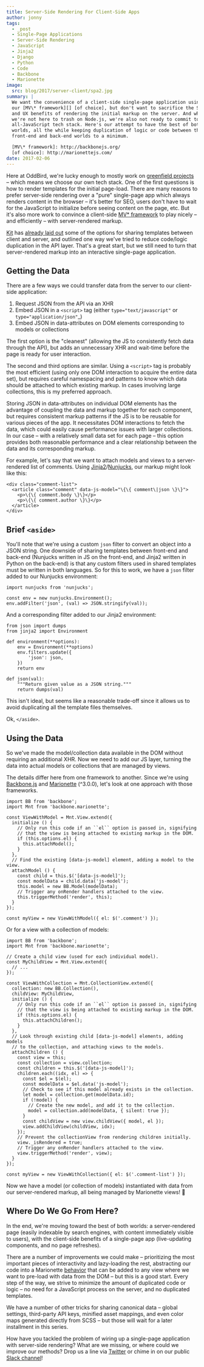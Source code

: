 ```yaml
---
title: Server-Side Rendering For Client-Side Apps
author: jonny
tags:
  - _post
  - Single-Page Applications
  - Server-Side Rendering
  - JavaScript
  - Jinja2
  - Django
  - Python
  - Code
  - Backbone
  - Marionette
image:
  src: blog/2017/server-client/spa2.jpg
summary: |
  We want the convenience of a client-side single-page application using
  our [MV\* framework][] [of choice], but don't want to sacrifice the SEO
  and UX benefits of rendering the initial markup on the server. And while
  we're not here to trash on Node.js, we're also not ready to commit to an
  all-JavaScript tech stack. Here's our attempt to have the best of both
  worlds, all the while keeping duplication of logic or code between the
  front-end and back-end worlds to a minimum.

  [MV\* framework]: http://backbonejs.org/
  [of choice]: http://marionettejs.com/
date: 2017-02-06
---
```


Here at OddBird, we're lucky enough to mostly work on [greenfield
projects] – which means we choose our own tech stack. One of the first
questions is how to render templates for the initial page-load. There
are many reasons to prefer server-side rendering over a "pure"
single-page app which always renders content in the browser – it's
better for SEO, users don't have to wait for the JavaScript to
initialize before seeing content on the page, etc. But it's also more
work to convince a client-side [MV\* framework] to play nicely – and
efficiently – with server-rendered markup.

[Kit] has [already laid out] some of the options for sharing templates
between client and server, and outlined one way we've tried to reduce
code/logic duplication in the API layer. That's a great start, but we
still need to turn that server-rendered markup into an interactive
single-page application.

  [greenfield projects]: https://en.wikipedia.org/wiki/Greenfield_project
  [MV\* framework]: http://backbonejs.org/
  [Kit]: /authors/kit/
  [already laid out]: /2016/12/16/server-side-rendering-spa/

## Getting the Data

There are a few ways we could transfer data from the server to our
client-side application:

1.  Request JSON from the API via an XHR
2.  Embed JSON in a `<script>` tag (either `type="text/javascript"` or
    `type="application/json"`\_)
3.  Embed JSON in data-attributes on DOM elements corresponding to
    models or collections

The first option is the "cleanest" (allowing the JS to consistently
fetch data through the API), but adds an unnecessary XHR and wait-time
before the page is ready for user interaction.

The second and third options are similar. Using a `<script>` tag is
probably the most efficient (using only one DOM interaction to acquire
the entire data set), but requires careful namespacing and patterns to
know which data should be attached to which existing markup. In cases
involving large collections, this is my preferred approach.

Storing JSON in data-attributes on individual DOM elements has the
advantage of coupling the data and markup together for each component,
but requires consistent markup patterns if the JS is to be reusable for
various pieces of the app. It necessitates DOM interactions to fetch the
data, which could easily cause performance issues with larger
collections. In our case – with a relatively small data set for each
page – this option provides both reasonable performance and a clear
relationship between the data and its corresponding markup.

For example, let's say that we want to attach models and views to a
server-rendered list of comments. Using [Jinja2]/[Nunjucks], our markup
might look like this:

    <div class="comment-list">
      <article class="comment" data-js-model="\{\{ comment\|json \}\}">
        <p>\{\{ comment.body \}\}</p>
        <p>\{\{ comment.author \}\}</p>
      </article>
    </div>

  [Jinja2]: http://jinja.pocoo.org/docs/dev/
  [Nunjucks]: https://mozilla.github.io/nunjucks/

## Brief `<aside>`

You'll note that we're using a custom `json` filter to convert an object
into a JSON string. One downside of sharing templates between front-end
and back-end (Nunjucks written in JS on the front-end, and Jinja2
written in Python on the back-end) is that any custom filters used in
shared templates must be written in both languages. So for this to work,
we have a `json` filter added to our Nunjucks environment:

    import nunjucks from 'nunjucks';

    const env = new nunjucks.Environment();
    env.addFilter('json', (val) => JSON.stringify(val));

And a corresponding filter added to our Jinja2 environment:

    from json import dumps
    from jinja2 import Environment

    def environment(**options):
        env = Environment(**options)
        env.filters.update({
            'json': json,
        })
        return env

    def json(val):
        """Return given value as a JSON string."""
        return dumps(val)

This isn't ideal, but seems like a reasonable trade-off since it allows
us to avoid duplicating all the template files themselves.

Ok, `</aside>`.

## Using the Data

So we've made the model/collection data available in the DOM without
requiring an additional XHR. Now we need to add our JS layer, turning
the data into actual models or collections that are managed by views.

The details differ here from one framework to another. Since we're using
[Backbone.js] and [Marionette] (^3.0.0), let's look at one approach with
those frameworks.

    import BB from 'backbone';
    import Mnt from 'backbone.marionette';

    const ViewWithModel = Mnt.View.extend({
      initialize () {
        // Only run this code if an ``el`` option is passed in, signifying
        // that the view is being attached to existing markup in the DOM.
        if (this.options.el) {
          this.attachModel();
        }
      },
      // Find the existing [data-js-model] element, adding a model to the view.
      attachModel () {
        const child = this.$('[data-js-model]');
        const modelData = child.data('js-model');
        this.model = new BB.Model(modelData);
        // Trigger any onRender handlers attached to the view.
        this.triggerMethod('render', this);
      }
    });

    const myView = new ViewWithModel({ el: $('.comment') });

Or for a view with a collection of models:

    import BB from 'backbone';
    import Mnt from 'backbone.marionette';

    // Create a child view (used for each individual model).
    const MyChildView = Mnt.View.extend({
      // ...
    });

    const ViewWithCollection = Mnt.CollectionView.extend({
      collection: new BB.Collection(),
      childView: MyChildView,
      initialize () {
        // Only run this code if an ``el`` option is passed in, signifying
        // that the view is being attached to existing markup in the DOM.
        if (this.options.el) {
          this.attachChildren();
        }
      },
      // Look through existing child [data-js-model] elements, adding models
      // to the collection, and attaching views to the models.
      attachChildren () {
        const view = this;
        const collection = view.collection;
        const children = this.$('[data-js-model]');
        children.each((idx, el) => {
          const $el = $(el);
          const modelData = $el.data('js-model');
          // Check to see if this model already exists in the collection.
          let model = collection.get(modelData.id);
          if (!model) {
            // Create the new model, and add it to the collection.
            model = collection.add(modelData, { silent: true });
          }
          const childView = new view.childView({ model, el });
          view.addChildView(childView, idx);
        });
        // Prevent the collectionView from rendering children initially.
        view._isRendered = true;
        // Trigger any onRender handlers attached to the view.
        view.triggerMethod('render', view);
      }
    });

    const myView = new ViewWithCollection({ el: $('.comment-list') });

Now we have a model (or collection of models) instantiated with data
from our server-rendered markup, all being managed by Marionette views!
🎉

  [Backbone.js]: http://backbonejs.org/
  [Marionette]: http://marionettejs.com/

## Where Do We Go From Here?

In the end, we're moving toward the best of both worlds: a
server-rendered page (easily indexable by search engines, with content
immediately visible to users), with the client-side benefits of a
single-page app (live-updating components, and no page refreshes).

There are a number of improvements we could make – prioritizing the most
important pieces of interactivity and lazy-loading the rest, abstracting
our code into a Marionette [behavior] that can be added to any view
where we want to pre-load with data from the DOM – but this is a good
start. Every step of the way, we strive to minimize the amount of
duplicated code or logic – no need for a JavaScript process on the
server, and no duplicated templates.

We have a number of other tricks for sharing canonical data – global
settings, third-party API keys, minified asset mappings, and even color
maps generated directly from SCSS – but those will wait for a later
installment in this series.

How have you tackled the problem of wiring up a single-page application
with server-side rendering? What are we missing, or where could we
improve our methods? Drop us a line via [Twitter] or chime in on our
public [Slack channel]!

  [behavior]: http://marionettejs.com/docs/v3.1.0/marionette.behavior.html
  [Twitter]: https://twitter.com/oddbird
  [Slack channel]: http://friends.oddbird.net/
